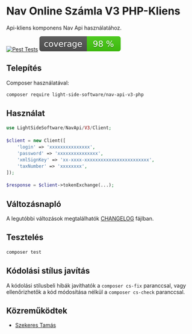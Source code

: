 # Nav Online Számla V3 PHP-Kliens

Api-kliens komponens Nav Api használatához.

[![Pest Tests](https://github.com/TamasSzekeres/nav-api-v3-php/actions/workflows/tests.yml/badge.svg?branch=master&event=push)](https://github.com/TamasSzekeres/nav-api-v3-php/actions/workflows/tests.yml)
[![Test Coverage](https://raw.githubusercontent.com/Hi-Folks/array/main/badge-coverage.svg)](https://packagist.org/packages/hi-folks/array)

## Telepítés

Composer használatával:

``` bash
composer require light-side-software/nav-api-v3-php
```

## Használat

``` php
use LightSideSoftware/NavApi/V3/Client;

$client = new Client([
    'login' => 'xxxxxxxxxxxxxxx',
    'password' => 'xxxxxxxxxxxxxxx',
    'xmlSignKey' => 'xx-xxxx-xxxxxxxxxxxxxxxxxxxxxxxx',
    'taxNumber' => 'xxxxxxxx',
]);

$response = $client->tokenExchange(...);
```

## Változásnapló

A legutóbbi változások megtalálhatók [CHANGELOG](CHANGELOG.md) fájlban.

## Tesztelés

``` bash
composer test
```

## Kódolási stílus javítás

A kódolási stílusbeli hibák javíthatók a `composer cs-fix` paranccsal, vagy ellenőrizhetők a kód módosítása nélkül
a `composer cs-check` paranccsal.

## Közreműködtek

- [Szekeres Tamás][link-author]

[link-author]: https://github.com/TamasSzekeres
